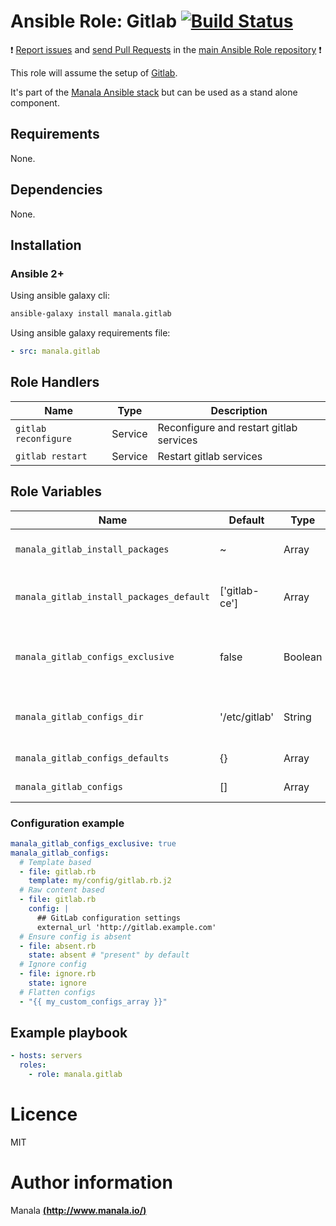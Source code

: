 # Ansible Role: Gitlab [![Build Status](https://travis-ci.org/manala/ansible-role-gitlab.svg?branch=master)](https://travis-ci.org/manala/ansible-role-gitlab)

:exclamation: [Report issues](https://github.com/manala/ansible-roles/issues) and [send Pull Requests](https://github.com/manala/ansible-roles/pulls) in the [main Ansible Role repository](https://github.com/manala/ansible-roles) :exclamation:

This role will assume the setup of [Gitlab](https://about.gitlab.com/).

It's part of the [Manala Ansible stack](http://www.manala.io) but can be used as a stand alone component.

## Requirements

None.

## Dependencies

None.

## Installation

### Ansible 2+

Using ansible galaxy cli:

```bash
ansible-galaxy install manala.gitlab
```

Using ansible galaxy requirements file:

```yaml
- src: manala.gitlab
```

## Role Handlers

| Name                 | Type    | Description                             |
| -------------------- | ------- | --------------------------------------- |
| `gitlab reconfigure` | Service | Reconfigure and restart gitlab services |
| `gitlab restart`     | Service | Restart gitlab services                 |

## Role Variables

| Name                                     | Default       | Type    | Description                                        |
| ---------------------------------------- | ------------- | ------- | -------------------------------------------------- |
| `manala_gitlab_install_packages`         | ~             | Array   | Dependency packages to install                     |
| `manala_gitlab_install_packages_default` | ['gitlab-ce'] | Array   | Default dependency packages to install             |
| `manala_gitlab_configs_exclusive`        | false         | Boolean | If true, will delete any extra configuration files |
| `manala_gitlab_configs_dir`              | '/etc/gitlab' | String  | Path to the main configuration directory           |
| `manala_gitlab_configs_defaults`         | {}            | Array   | Configuration defaults                             |
| `manala_gitlab_configs`                  | []            | Array   | Configuration files                                |

### Configuration example

```yaml
manala_gitlab_configs_exclusive: true
manala_gitlab_configs:
  # Template based
  - file: gitlab.rb
    template: my/config/gitlab.rb.j2
  # Raw content based
  - file: gitlab.rb
    config: |
      ## GitLab configuration settings
      external_url 'http://gitlab.example.com'
  # Ensure config is absent
  - file: absent.rb
    state: absent # "present" by default
  # Ignore config
  - file: ignore.rb
    state: ignore
  # Flatten configs
  - "{{ my_custom_configs_array }}"
```

## Example playbook

```yaml
- hosts: servers
  roles:
    - role: manala.gitlab
```

# Licence

MIT

# Author information

Manala [**(http://www.manala.io/)**](http://www.manala.io)
